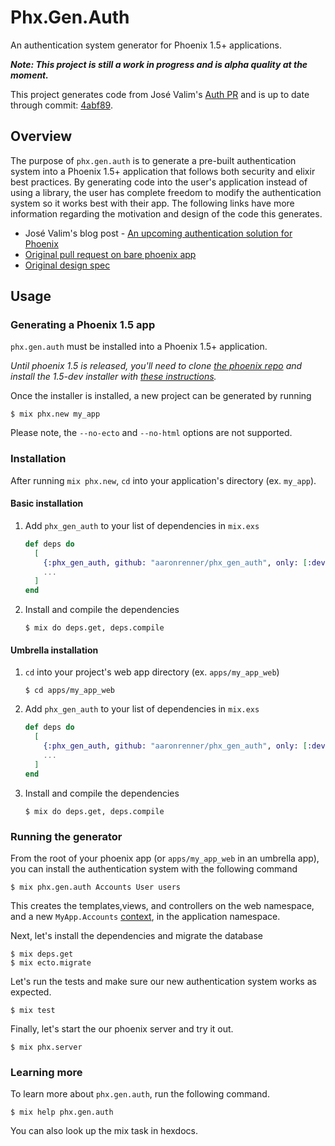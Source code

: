 # Phx.Gen.Auth

An authentication system generator for Phoenix 1.5+ applications.

**_Note: This project is still a work in progress and is alpha quality at the moment._**

This project generates code from José Valim's [Auth PR][auth pr] and is up to date
through commit: [4abf89](https://github.com/dashbitco/mix_phx_gen_auth_demo/pull/1/commits/4abf899e35adc5d6157d1169309d9a474893061e).

## Overview

The purpose of `phx.gen.auth` is to generate a pre-built authentication system into
a Phoenix 1.5+ application that follows both security and elixir best practices. By generating
code into the user's application instead of using a library, the user has complete freedom
to modify the authentication system so it works best with their app. The following links
have more information regarding the motivation and design of the code this generates.

* José Valim's blog post - [An upcoming authentication solution for Phoenix](https://dashbit.co/blog/a-new-authentication-solution-for-phoenix)
* [Original pull request on bare phoenix app][auth pr]
* [Original design spec](https://github.com/dashbitco/mix_phx_gen_auth_demo/blob/auth/README.md)


## Usage

### Generating a Phoenix 1.5 app

`phx.gen.auth` must be installed into a Phoenix 1.5+ application.

*Until phoenix 1.5 is released, you'll need to clone [the phoenix repo](https://github.com/phoenixframework/phoenix)
and install the 1.5-dev installer with [these instructions](https://github.com/phoenixframework/phoenix/blob/master/installer/README.md).*

Once the installer is installed, a new project can be generated by running

    $ mix phx.new my_app

Please note, the `--no-ecto` and `--no-html` options are not supported.

### Installation

After running `mix phx.new`, `cd` into your application's directory (ex. `my_app`).

#### Basic installation

1. Add `phx_gen_auth` to your list of dependencies in `mix.exs`

    ```elixir
    def deps do
      [
        {:phx_gen_auth, github: "aaronrenner/phx_gen_auth", only: [:dev], runtime: false},
        ...
      ]
    end
    ```
1. Install and compile the dependencies

    ```
    $ mix do deps.get, deps.compile
    ```

#### Umbrella installation

1. `cd` into your project's web app directory (ex. `apps/my_app_web`)

    ```
    $ cd apps/my_app_web
    ```
1. Add `phx_gen_auth` to your list of dependencies in `mix.exs`

    ```elixir
    def deps do
      [
        {:phx_gen_auth, github: "aaronrenner/phx_gen_auth", only: [:dev], runtime: false},
        ...
      ]
    end
    ```
1. Install and compile the dependencies

    ```
    $ mix do deps.get, deps.compile
    ```

### Running the generator

From the root of your phoenix app (or `apps/my_app_web` in an umbrella app), you
can install the authentication system with the following command

    $ mix phx.gen.auth Accounts User users

This creates the templates,views, and controllers on the web namespace,
and a new `MyApp.Accounts` [context][phoenix contexts guide], in the application
namespace.

Next, let's install the dependencies and migrate the database

    $ mix deps.get
    $ mix ecto.migrate

Let's run the tests and make sure our new authentication system works as
expected.

    $ mix test

Finally, let's start the our phoenix server and try it out.

    $ mix phx.server

### Learning more

To learn more about `phx.gen.auth`, run the following command.

    $ mix help phx.gen.auth

You can also look up the mix task in hexdocs.



[phoenix contexts guide]: https://hexdocs.pm/phoenix/contexts.html
[auth pr]: https://github.com/dashbitco/mix_phx_gen_auth_demo/pull/1

